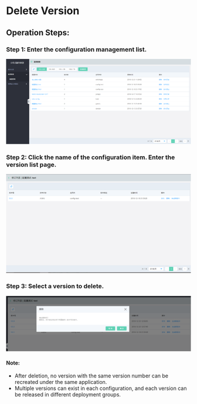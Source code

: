 # Delete Version
## Operation Steps:

### Step 1: Enter the configuration management list.
  ![](../../../../../image/Internet-Middleware/JD-Distributed-Service-Framework/config-list.png)
  
### Step 2:   Click the name of the configuration item. Enter the version list page.
 ![](../../../../../image/Internet-Middleware/JD-Distributed-Service-Framework/config-vision.png)

  
### Step 3: Select a version to delete.
 ![](../../../../../image/Internet-Middleware/JD-Distributed-Service-Framework/config-vision-del.png)
	 
#### Note:
- After deletion, no version with the same version number can be recreated under the same application.
- Multiple versions can exist in each configuration, and each version can be released in different deployment groups.

